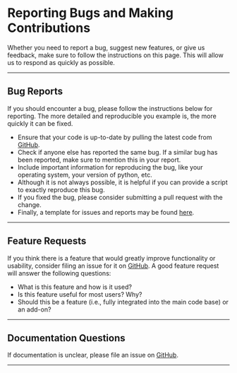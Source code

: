 # Reporting Bugs and Making Contributions
Whether you need to report a bug, suggest new features, or give us feedback, make sure to follow the instructions on this page.
This will allow us to respond as quickly as possible.

---

## Bug Reports
If you should encounter a bug, please follow the instructions below for reporting.
The more detailed and reproducible you example is, the more quickly it can be fixed.

* Ensure that your code is up-to-date by pulling the latest code from [GitHub](https://github.com/kosticlab/cumulonimble).
* Check if anyone else has reported the same bug. If a similar bug has been reported, make sure to mention this in your report.
* Include important information for reproducing the bug, like your operating system, your version of python, etc.
* Although it is not always possible, it is helpful if you can provide a script to exactly reproduce this bug.
* If you fixed the bug, please consider submitting a pull request with the change.
* Finally, a template for issues and reports may be found [here](https://github.com/kosticlab/cumulonimble/blob/master/ISSUE_TEMPLATE.md).

---

## Feature Requests
If you think there is a feature that would greatly improve functionality or usability, consider filing an issue for it on [GitHub](https://github.com/kosticlab/cumulonimble/issues).
A good feature request will answer the following questions:

* What is this feature and how is it used?
* Is this feature useful for most users? Why?
* Should this be a feature (i.e., fully integrated into the main code base) or an add-on?

---

## Documentation Questions
If documentation is unclear, please file an issue on [GitHub](https://github.com/kosticlab/cumulonimble/issues).

---
